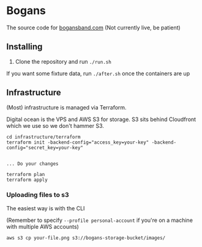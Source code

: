 # Bogans

The source code for [bogansband.com](bogansband.com) (Not currently live, be patient)

## Installing

1. Clone the repository and run `./run.sh`

If you want some fixture data, run `./after.sh` once the containers are up

## Infrastructure

(Most) infrastructure is managed via Terraform.

Digital ocean is the VPS and AWS S3 for storage. S3 sits behind Cloudfront which we use so we don't hammer S3.


```
cd infrastructure/terraform
terraform init -backend-config="access_key=your-key" -backend-config="secret_key=your-key"


... Do your changes

terraform plan
terraform apply
```

### Uploading files to s3

The easiest way is with the CLI

(Remember to specify `--profile personal-account` if you're on a machine with multiple AWS accounts)
```
aws s3 cp your-file.png s3://bogans-storage-bucket/images/
```

